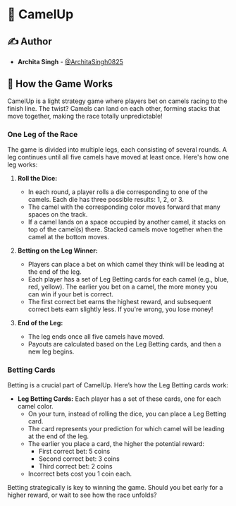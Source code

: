 # 🐪 CamelUp

## ✍️ Author

- **Archita Singh** - [@ArchitaSingh0825](https://github.com/architasingh0825)

## 🎲 How the Game Works

CamelUp is a light strategy game where players bet on camels racing to the finish line. The twist? Camels can land on each other, forming stacks that move together, making the race totally unpredictable!

### One Leg of the Race

The game is divided into multiple legs, each consisting of several rounds. A leg continues until all five camels have moved at least once. Here's how one leg works:

1. **Roll the Dice:**
   - In each round, a player rolls a die corresponding to one of the camels. Each die has three possible results: 1, 2, or 3.
   - The camel with the corresponding color moves forward that many spaces on the track.
   - If a camel lands on a space occupied by another camel, it stacks on top of the camel(s) there. Stacked camels move together when the camel at the bottom moves.

2. **Betting on the Leg Winner:**
   - Players can place a bet on which camel they think will be leading at the end of the leg.
   - Each player has a set of Leg Betting cards for each camel (e.g., blue, red, yellow). The earlier you bet on a camel, the more money you can win if your bet is correct.
   - The first correct bet earns the highest reward, and subsequent correct bets earn slightly less. If you're wrong, you lose money!

3. **End of the Leg:**
   - The leg ends once all five camels have moved.
   - Payouts are calculated based on the Leg Betting cards, and then a new leg begins.

### Betting Cards

Betting is a crucial part of CamelUp. Here’s how the Leg Betting cards work:

- **Leg Betting Cards:** Each player has a set of these cards, one for each camel color.
  - On your turn, instead of rolling the dice, you can place a Leg Betting card.
  - The card represents your prediction for which camel will be leading at the end of the leg.
  - The earlier you place a card, the higher the potential reward:
    - First correct bet: 5 coins
    - Second correct bet: 3 coins
    - Third correct bet: 2 coins
  - Incorrect bets cost you 1 coin each.

Betting strategically is key to winning the game. Should you bet early for a higher reward, or wait to see how the race unfolds?

